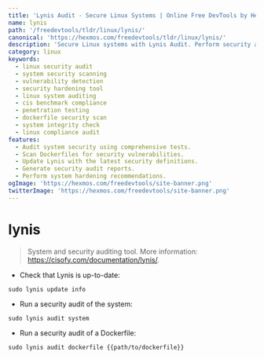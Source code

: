 ```yaml
---
title: 'Lynis Audit - Secure Linux Systems | Online Free DevTools by Hexmos'
name: lynis
path: '/freedevtools/tldr/linux/lynis/'
canonical: 'https://hexmos.com/freedevtools/tldr/linux/lynis/'
description: 'Secure Linux systems with Lynis Audit. Perform security audits, detect vulnerabilities and improve system hardening. Free online tool, no registration required.'
category: linux
keywords:
  - linux security audit
  - system security scanning
  - vulnerability detection
  - security hardening tool
  - linux system auditing
  - cis benchmark compliance
  - penetration testing
  - dockerfile security scan
  - system integrity check
  - linux compliance audit
features:
  - Audit system security using comprehensive tests.
  - Scan Dockerfiles for security vulnerabilities.
  - Update Lynis with the latest security definitions.
  - Generate security audit reports.
  - Perform system hardening recommendations.
ogImage: 'https://hexmos.com/freedevtools/site-banner.png'
twitterImage: 'https://hexmos.com/freedevtools/site-banner.png'
---
```


# lynis

> System and security auditing tool.
> More information: <https://cisofy.com/documentation/lynis/>.

- Check that Lynis is up-to-date:

`sudo lynis update info`

- Run a security audit of the system:

`sudo lynis audit system`

- Run a security audit of a Dockerfile:

`sudo lynis audit dockerfile {{path/to/dockerfile}}`
